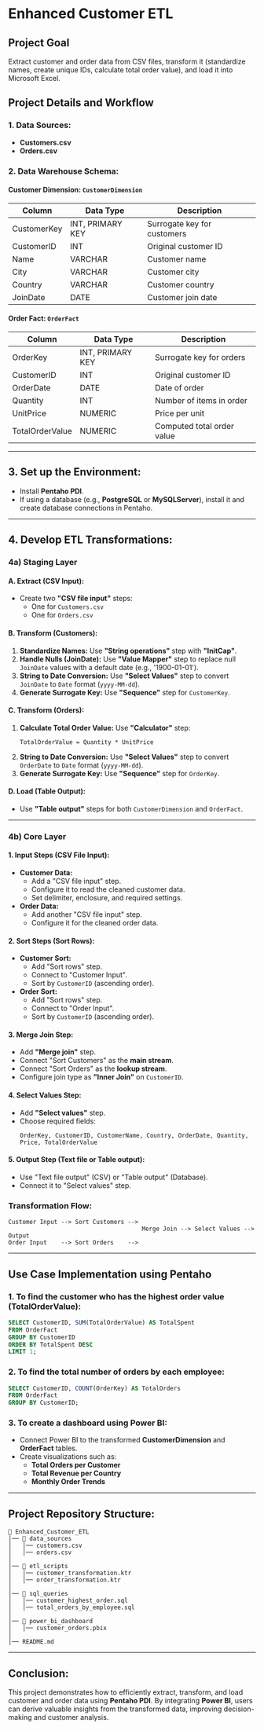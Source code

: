# Enhanced Customer ETL

## Project Goal
Extract customer and order data from CSV files, transform it (standardize names, create unique IDs, calculate total order value), and load it into Microsoft Excel.

## Project Details and Workflow

### 1. Data Sources:
- **Customers.csv**
- **Orders.csv**

### 2. Data Warehouse Schema:
#### Customer Dimension: `CustomerDimension`
| Column       | Data Type    | Description |
|-------------|-------------|-------------|
| CustomerKey | INT, PRIMARY KEY | Surrogate key for customers |
| CustomerID  | INT         | Original customer ID |
| Name        | VARCHAR     | Customer name |
| City        | VARCHAR     | Customer city |
| Country     | VARCHAR     | Customer country |
| JoinDate    | DATE        | Customer join date |

#### Order Fact: `OrderFact`
| Column       | Data Type    | Description |
|-------------|-------------|-------------|
| OrderKey    | INT, PRIMARY KEY | Surrogate key for orders |
| CustomerID  | INT         | Original customer ID |
| OrderDate   | DATE        | Date of order |
| Quantity    | INT         | Number of items in order |
| UnitPrice   | NUMERIC     | Price per unit |
| TotalOrderValue | NUMERIC | Computed total order value |

---

## 3. Set up the Environment:
- Install **Pentaho PDI**.
- If using a database (e.g., **PostgreSQL** or **MySQLServer**), install it and create database connections in Pentaho.

---

## 4. Develop ETL Transformations:

### **4a) Staging Layer**

#### **A. Extract (CSV Input):**
- Create two **"CSV file input"** steps:
  - One for `Customers.csv`
  - One for `Orders.csv`

#### **B. Transform (Customers):**
1. **Standardize Names:** Use **"String operations"** step with **"InitCap"**.
2. **Handle Nulls (JoinDate):** Use **"Value Mapper"** step to replace null `JoinDate` values with a default date (e.g., '1900-01-01').
3. **String to Date Conversion:** Use **"Select Values"** step to convert `JoinDate` to `Date` format (`yyyy-MM-dd`).
4. **Generate Surrogate Key:** Use **"Sequence"** step for `CustomerKey`.

#### **C. Transform (Orders):**
1. **Calculate Total Order Value:** Use **"Calculator"** step:
   ```
   TotalOrderValue = Quantity * UnitPrice
   ```
2. **String to Date Conversion:** Use **"Select Values"** step to convert `OrderDate` to `Date` format (`yyyy-MM-dd`).
3. **Generate Surrogate Key:** Use **"Sequence"** step for `OrderKey`.

#### **D. Load (Table Output):**
- Use **"Table output"** steps for both `CustomerDimension` and `OrderFact`.

---

### **4b) Core Layer**

#### **1. Input Steps (CSV File Input):**
- **Customer Data:**
  - Add a "CSV file input" step.
  - Configure it to read the cleaned customer data.
  - Set delimiter, enclosure, and required settings.
- **Order Data:**
  - Add another "CSV file input" step.
  - Configure it for the cleaned order data.

#### **2. Sort Steps (Sort Rows):**
- **Customer Sort:**
  - Add "Sort rows" step.
  - Connect to "Customer Input".
  - Sort by `CustomerID` (ascending order).
- **Order Sort:**
  - Add "Sort rows" step.
  - Connect to "Order Input".
  - Sort by `CustomerID` (ascending order).

#### **3. Merge Join Step:**
- Add **"Merge join"** step.
- Connect "Sort Customers" as the **main stream**.
- Connect "Sort Orders" as the **lookup stream**.
- Configure join type as **"Inner Join"** on `CustomerID`.

#### **4. Select Values Step:**
- Add **"Select values"** step.
- Choose required fields:
  ```
  OrderKey, CustomerID, CustomerName, Country, OrderDate, Quantity, Price, TotalOrderValue
  ```

#### **5. Output Step (Text file or Table output):**
- Use "Text file output" (CSV) or "Table output" (Database).
- Connect it to "Select values" step.

### **Transformation Flow:**
```
Customer Input --> Sort Customers -->
                                      Merge Join --> Select Values --> Output
Order Input    --> Sort Orders    -->
```

---

## **Use Case Implementation using Pentaho**

### **1. To find the customer who has the highest order value (TotalOrderValue):**
```sql
SELECT CustomerID, SUM(TotalOrderValue) AS TotalSpent
FROM OrderFact
GROUP BY CustomerID
ORDER BY TotalSpent DESC
LIMIT 1;
```

### **2. To find the total number of orders by each employee:**
```sql
SELECT CustomerID, COUNT(OrderKey) AS TotalOrders
FROM OrderFact
GROUP BY CustomerID;
```

### **3. To create a dashboard using Power BI:**
- Connect Power BI to the transformed **CustomerDimension** and **OrderFact** tables.
- Create visualizations such as:
  - **Total Orders per Customer**
  - **Total Revenue per Country**
  - **Monthly Order Trends**

---

## **Project Repository Structure:**
```
📂 Enhanced_Customer_ETL
│── 📂 data_sources
│   │── customers.csv
│   │── orders.csv
│
│── 📂 etl_scripts
│   │── customer_transformation.ktr
│   │── order_transformation.ktr
│
│── 📂 sql_queries
│   │── customer_highest_order.sql
│   │── total_orders_by_employee.sql
│
│── 📂 power_bi_dashboard
│   │── customer_orders.pbix
│
│── README.md
```

---

## **Conclusion:**
This project demonstrates how to efficiently extract, transform, and load customer and order data using **Pentaho PDI**. By integrating **Power BI**, users can derive valuable insights from the transformed data, improving decision-making and customer analysis.
